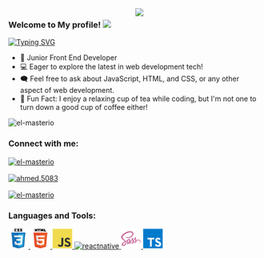 <img width="250" align="right" src="https://c.tenor.com/_DOBjnGspYAAAAAM/code-coding.gif">

<h3>
Welcome to My profile!
<img src="https://media.giphy.com/media/hvRJCLFzcasrR4ia7z/giphy.gif" width="28">
</h3>
<a    href="https://git.io/typing-svg"><img src="[https://readme-typing-svg.demolab.com?font=Fira+Code&pause=1000&color=F7862E&random=false&width=435&lines=Front+End+Developer;Problem+Solver;Quick+Learner](https://readme-typing-svg.demolab.com/?font=Fira+Code&pause=1000&color=F7862E&random=false&width=435&lines=Front+End+Developer;Problem+Solver;Quick+Learner)" alt="Typing SVG" /></a>

- 🌱 Junior Front End Developer
- 💻 Eager to explore the latest in web development tech!
- 🗨️ Feel free to ask about JavaScript, HTML, and CSS, or any other aspect of web development.
- 🌟 Fun Fact: I enjoy a relaxing cup of tea while coding, but I'm not one to turn down a good cup of coffee either!

<p align="left"> <img src="[https://komarev.com/ghpvc/?username=el-masterio&label=Profile views&color=0e75b6&style=flat](https://komarev.com/ghpvc/?username=el-masterio&label=Profile%20views&color=0e75b6&style=flat)" alt="el-masterio" /> </p>

<h3 align="left">Connect with me:</h3>
<p align="left">
<a href="https://linkedin.com/in/el-masterio" target="blank"><img align="center" src="https://raw.githubusercontent.com/rahuldkjain/github-profile-readme-generator/master/src/images/icons/Social/linked-in-alt.svg" alt="el-masterio" height="30" width="40" />  </a>

<a href="https://fb.com/ahmed.5083" target="blank"><img align="center" src="https://raw.githubusercontent.com/rahuldkjain/github-profile-readme-generator/master/src/images/icons/Social/facebook.svg" alt="ahmed.5083" height="30" width="40" />  </a>

<a href="https://www.leetcode.com/el-masterio" target="blank"><img align="center" src="https://raw.githubusercontent.com/rahuldkjain/github-profile-readme-generator/master/src/images/icons/Social/leet-code.svg" alt="el-masterio" height="30" width="40" />  </a>
</p>

<h3 align="left">Languages and Tools:</h3>
<p align="left"> <a href="https://www.w3schools.com/css/" target="_blank" rel="noreferrer"> <img src="https://raw.githubusercontent.com/devicons/devicon/master/icons/css3/css3-original-wordmark.svg" alt="css3" width="40" height="40"/> </a> <a href="https://www.w3.org/html/" target="_blank" rel="noreferrer"> <img src="https://raw.githubusercontent.com/devicons/devicon/master/icons/html5/html5-original-wordmark.svg" alt="html5" width="40" height="40"/>  </a> <a href="https://developer.mozilla.org/en-US/docs/Web/JavaScript" target="_blank" rel="noreferrer"> <img src="https://raw.githubusercontent.com/devicons/devicon/master/icons/javascript/javascript-original.svg" alt="javascript" width="40" height="40"/>  </a> <a href="https://reactnative.dev/" target="_blank" rel="noreferrer"> <img src="https://reactnative.dev/img/header_logo.svg" alt="reactnative" width="40" height="40"/>  </a> <a href="[https://sass-lang.com](https://sass-lang.com/)" target="_blank" rel="noreferrer"> <img src="https://raw.githubusercontent.com/devicons/devicon/master/icons/sass/sass-original.svg" alt="sass" width="40" height="40"/>  </a> <a href="https://www.typescriptlang.org/" target="_blank" rel="noreferrer"> <img src="https://raw.githubusercontent.com/devicons/devicon/master/icons/typescript/typescript-original.svg" alt="typescript" width="40" height="40"/>  </a> </p>

